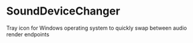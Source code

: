 # SoundDeviceChanger
Tray icon for Windows operating system to quickly swap between audio render endpoints
